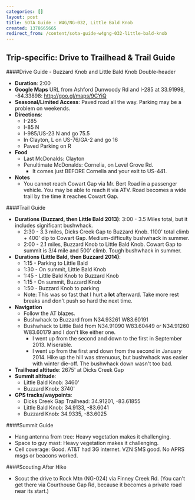 ```yaml
---
categories: []
layout: post
title: SOTA Guide - W4G/NG-032, Little Bald Knob
created: 1378665665
redirect_from: /content/sota-guide-w4gng-032-little-bald-knob
---
```

Trip-specific: Drive to Trailhead & Trail Guide
--------------------------------------------------------
####Drive Guide - Buzzard Knob and Little Bald Knob Double-header

* **Duration**: 2:00
* **Google Maps** URL from Ashford Dunwoody Rd and I-285 at 33.91998, -84.33898: http://goo.gl/maps/9CYiQ
* **Seasonal/Limited Access**: Paved road all the way.  Parking may be a problem on weekends.
* **Directions**:
    * I-285
    * I-85 N
    * I-985/US-23 N and go 75.5
    * In Clayton, L on US-76/GA-2 and go 16
    * Paved Parking on R
* **Food**
    * Last McDonalds: Clayton
    * Penultimate McDonalds: Cornelia, on Level Grove Rd.
        * It comes just BEFORE Cornelia and your exit to US-441.
* **Notes**
    * You cannot reach Cowart Gap via Mr. Bert Road in a passenger vehicle.  You may be able to reach it via ATV.  Road becomes  a wide trail by the time it reaches Cowart Gap.

####Trail Guide

* **Durations (Buzzard, then Little Bald 2013)**: 3:00 - 3.5 Miles total, but it includes significant bushwhack.
    * 2:30 - 3.3 miles, Dicks Creek Gap to Buzzard Knob. 1100' total climb + 400' dip to Cowart Gap. Medium-difficulty bushwhack in summer.
    * 2:00 - 2.1 miles, Buzzard Knob to Little Bald Knob. Cowart Gap to summit is 3/4 mile and 500' climb.  Tough bushwhack in summer.
* **Durations (Little Bald, then Buzzard 2014)**:
    * 1:15 - Parking to Little Bald
    * 1:30 - On summit, Little Bald Knob
    * 1:45 - Little Bald Knob to Buzzard Knob
    * 1:15 - On summit, Buzzard Knob
    * 1:50 - Buzzard Knob to parking
    * Note: This was so fast that I hurt a **lot** afterward.  Take more rest breaks and don't push so hard the next time.
* **Navigation**
    * Follow the AT blazes.
    * Bushwhack to Buzzard from N34.93261 W83.60191
    * Bushwhack to Little Bald from N34.91090 W83.60449 or N34.91260 W83.60179 and I don't like either one.
        * I went up from the second and down to the first in September 2013.  Miserable.
        * I went up from the first and down from the second in January 2014. Hike up the hill was strenuous, but bushwhack was easier with winter die-off.  The bushwhack down wasn't too bad.
* **Trailhead altitude**: 2675' at Dicks Creek Gap
* **Summit altitude**:
    * Little Bald Knob: 3460'
    * Buzzard Knob: 3740'
* **GPS tracks/waypoints**:
    * Dicks Creek Gap Trailhead: 34.91201, -83.61855
    * Little Bald Knob: 34.9133, -83.6041
    * Buzzard Knob: 34.9335, -83.6025

####Summit Guide

* Hang antenna from tree: Heavy vegetation makes it challenging.
* Space to guy mast: Heavy vegetation makes it challenging.
* Cell coverage: Good. AT&T had 3G internet. VZN SMS good. No APRS msgs or beacons worked.

####Scouting After Hike

* Scout the drive to Rock Mtn (NG-024) via Finney Creek Rd.  (You can't get there via Courthouse Gap Rd, because it becomes a private road near its start.)
